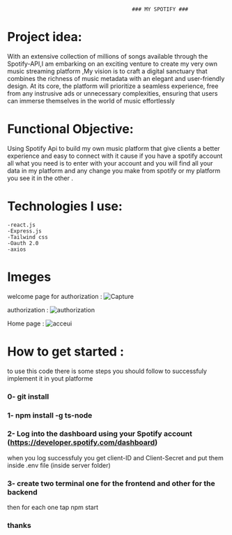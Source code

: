                                             ### MY SPOTIFY ###
 #	Project idea:
 With an extensive collection of millions of songs available through the Spotify-API,I am embarking on an exciting venture to create my very own music streaming platform ,My vision is to craft a digital sanctuary that combines the richness of music metadata with an elegant and user-friendly design. At its core, the platform will prioritize a seamless experience, free from any instrusive ads or unnecessary complexities, ensuring that users can immerse themselves in the world of music effortlessly 

 # Functional Objective:
 Using Spotify Api to build my own music platform that give clients a better experience and easy to connect with it cause if you have a spotify account all what you need is to enter with your account and you will find all your data in my platform and any change you make from spotify or my platform you see it in the other .

 # Technologies I use:
    -react.js
    -Express.js
    -Tailwind css
    -Oauth 2.0
    -axios

 # Imeges 
 welcome page for authorization :
 ![Capture](https://github.com/dhiamlayah/MySpotify/assets/113603828/757c61bc-f23b-4a66-baaa-d8181b473563)

 authorization :
![authorization](https://github.com/dhiamlayah/MySpotify/assets/113603828/d2242883-093c-4f6e-bd65-8f34ca6e37c3)

 Home page : 
![acceui](https://github.com/dhiamlayah/MySpotify/assets/113603828/ab0ca2ee-ca6c-49d3-a129-df33eb1deec3)


# How to get started :
to use this code there is some steps you should follow to successfuly implement it in yout platforme 

 ### 0- git install 
 ### 1- npm install -g ts-node
 ### 2- Log into the dashboard using your Spotify account (https://developer.spotify.com/dashboard)
when you log successfuly you get client-ID and Client-Secret and put them inside .env file (inside server folder)
 ### 3- create two terminal one for the frontend and other for the backend 
 then for each one tap npm start 



### thanks 